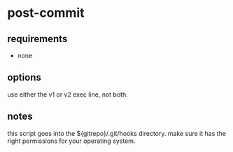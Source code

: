 # post-commit

## requirements

* none

## options

use either the v1 or v2 exec line, not both.

## notes

this script goes into the ${gitrepo}/.git/hooks directory.  make sure it has the right permissions for your operating system.